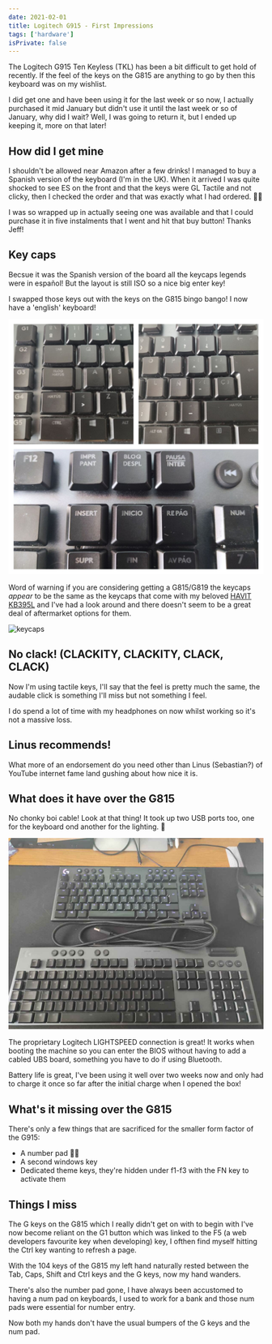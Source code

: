 ```yaml
---
date: 2021-02-01
title: Logitech G915 - First Impressions
tags: ['hardware']
isPrivate: false
---
```


<script>
  import YouTube from '$lib/components/youtube.svelte'
</script>

The Logitech G915 Ten Keyless (TKL) has been a bit difficult to get
hold of recently. If the feel of the keys on the G815 are anything to
go by then this keyboard was on my wishlist.

I did get one and have been using it for the last week or so now, I
actually purchased it mid January but didn't use it until the last
week or so of January, why did I wait? Well, I was going to return it,
but I ended up keeping it, more on that later!

## How did I get mine

I shouldn't be allowed near Amazon after a few drinks! I managed to
buy a Spanish version of the keyboard (I'm in the UK). When it arrived
I was quite shocked to see ES on the front and that the keys were GL
Tactile and not clicky, then I checked the order and that was exactly
what I had ordered. 🤦‍♀️

I was so wrapped up in actually seeing one was available and that I
could purchase it in five instalments that I went and hit that buy
button! Thanks Jeff!

## Key caps

Becsue it was the Spanish version of the board all the keycaps legends
were in español! But the layout is still ISO so a nice big enter key!

I swapped those keys out with the keys on the G815 bingo bango! I now
have a 'english' keyboard!

![spanish legends]

Word of warning if you are considering getting a G815/G819 the keycaps
_appear_ to be the same as the keycaps that come with my beloved
[HAVIT KB395L] and I've had a look around and there doesn't seem to be
a great deal of aftermarket options for them.

![keycaps]

## No clack! (CLACKITY, CLACKITY, CLACK, CLACK)

Now I'm using tactile keys, I'll say that the feel is pretty much the
same, the audable click is something I'll miss but not something I
feel.

I do spend a lot of time with my headphones on now whilst working so
it's not a massive loss.

## Linus recommends!

What more of an endorsement do you need other than Linus (Sebastian?)
of YouTube internet fame land gushing about how nice it is.

<YouTube youTubeId="-rBV4I_LWhg" />

## What does it have over the G815

No chonky boi cable! Look at that thing! It took up two USB ports too,
one for the keyboard ond another for the lighting. 😬

![g915 against the g815]

The proprietary Logitech LIGHTSPEED connection is great! It works when
booting the machine so you can enter the BIOS without having to add a
cabled UBS board, something you have to do if using Bluetooth.

Battery life is great, I've been using it well over two weeks now and
only had to charge it once so far after the initial charge when I
opened the box!

## What's it missing over the G815

There's only a few things that are sacrificed for the smaller form
factor of the G915:

- A number pad 🤦‍♀️
- A second windows key
- Dedicated theme keys, they're hidden under f1-f3 with the FN key to
  activate them

## Things I miss

The G keys on the G815 which I really didn't get on with to begin with
I've now become reliant on the G1 button which was linked to the F5 (a
web developers favourite key when developing) key, I ofthen find
myself hitting the Ctrl key wanting to refresh a page.

With the 104 keys of the G815 my left hand naturally rested between
the Tab, Caps, Shift and Ctrl keys and the G keys, now my hand
wanders.

There's also the number pad gone, I have always been accustomed to
having a num pad on keyboards, I used to work for a bank and those num
pads were essential for number entry.

Now both my hands don't have the usual bumpers of the G keys and the
num pad.

<!-- Links -->

[logitech g815]: https://scottspence.com/posts/logitech-g815/
[havit kb395l]:
  https://www.amazon.co.uk/gp/product/B0767YQQTQ/ref=ox_sc_saved_title_1?smid=A144NZUZAZWQSX&psc=1

<!-- Images -->

[spanish legends]: ./spanish-legends.jpg
[keycaps]: ./keycaps.jpg
[g915 against the g815]: ./chonka-cable.jpg
